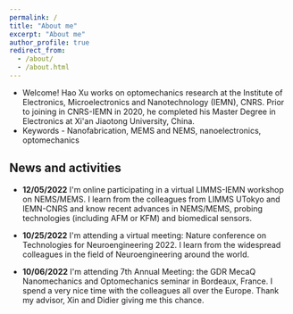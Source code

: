 ```yaml
---
permalink: /
title: "About me"
excerpt: "About me"
author_profile: true
redirect_from: 
  - /about/
  - /about.html
---
```


* Welcome! Hao Xu works on optomechanics research at the Institute of Electronics, Microelectronics and Nanotechnology (IEMN), CNRS. Prior to joining in CNRS-IEMN in 2020, he completed his Master Degree in Electronics at Xi'an Jiaotong  University, China.
* Keywords - Nanofabrication, MEMS and NEMS, nanoelectronics, optomechanics

## News and activities

* **12/05/2022** I'm online participating in a virtual LIMMS-IEMN workshop on NEMS/MEMS. I learn from the colleagues from LIMMS UTokyo and IEMN-CNRS and know recent advances in NEMS/MEMS, probing technologies (including AFM or KFM) and biomedical sensors.

* **10/25/2022** I'm attending a virtual meeting: Nature conference on Technologies for Neuroengineering 2022. I learn from the widespread colleagues in the field of Neuroengineering around the world.

* **10/06/2022** I'm attending 7th Annual Meeting: the GDR MecaQ Nanomechanics and Optomechanics seminar in Bordeaux, France. I spend a very nice time with the colleagues all over the Europe. Thank my advisor, Xin and Didier giving me this chance.

